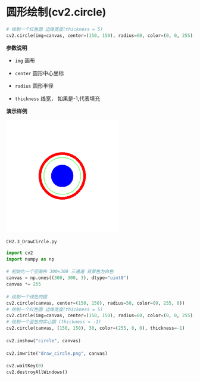 
# 圆形绘制(cv2.circle)

```python
# 绘制一个红色圆 边缘宽度(thickness = 5)
cv2.circle(img=canvas, center=(150, 150), radius=60, color=(0, 0, 255), thickness=5)
```

**参数说明**

* `img` 画布

* `center` 圆形中心坐标

* `radius` 圆形半径

* `thickness` 线宽， 如果是-1,代表填充

**演示样例**

![draw_circle.png](./image/draw_circle.png)

`CH2.3_DrawCircle.py`

```python
import cv2
import numpy as np

# 初始化一个空画布 300×300 三通道 背景色为白色 
canvas = np.ones((300, 300, 3), dtype="uint8")
canvas *= 255

# 绘制一个绿色的圆
cv2.circle(canvas, center=(150, 150), radius=50, color=(0, 255, 0))
# 绘制一个红色圆 边缘宽度(thickness = 5)
cv2.circle(img=canvas, center=(150, 150), radius=60, color=(0, 0, 255), thickness=5)
# 绘制一个蓝色的实心圆 (thickness = -1)
cv2.circle(canvas, (150, 150), 30, color=(255, 0, 0), thickness=-1)

cv2.imshow("circle", canvas)

cv2.imwrite("draw_circle.png", canvas)

cv2.waitKey(0)
cv2.destroyAllWindows()
```